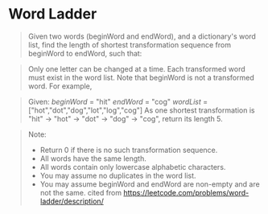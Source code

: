 Word Ladder
===========

> Given two words (beginWord and endWord), and a dictionary's word list, find the length of shortest transformation sequence from beginWord to endWord, such that:

> Only one letter can be changed at a time.
> Each transformed word must exist in the word list. Note that beginWord is not a transformed word.
> For example,

> Given:
> _beginWord_ = "hit"
> _endWord_ = "cog"
> _wordList_ = ["hot","dot","dog","lot","log","cog"]
> As one shortest transformation is "hit" -> "hot" -> "dot" -> "dog" -> "cog",
> return its length 5.

> Note:
> * Return 0 if there is no such transformation sequence.
> * All words have the same length.
> * All words contain only lowercase alphabetic characters.
> * You may assume no duplicates in the word list.
> * You may assume beginWord and endWord are non-empty and are not the same.
cited from https://leetcode.com/problems/word-ladder/description/
